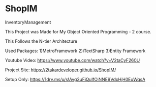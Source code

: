 # ShopIM
InventoryManagement

This Project was Made for My Object Oriented Programming - 2  course.

This Follows the N-tier Architecture

Used Packages:
1)MetroFramework
2)iTextSharp
3)Entity Framework


Youtube Video:
https://www.youtube.com/watch?v=V2taCyF260U

Project Site:
https://2takardeveloper.github.io/ShopIM/


Setup Only:
https://1drv.ms/u/s!Avg3uFiQuIfOiNNE9VdxHjH0EuWqsA
